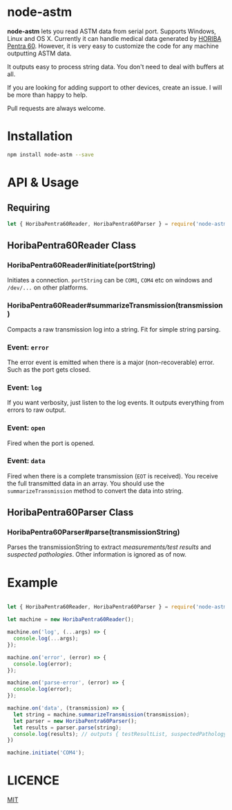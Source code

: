 # node-astm

**node-astm** lets you read ASTM data from serial port. Supports Windows, Linux and OS X. Currently it can handle medical data generated by [HORIBA Pentra 60](http://www.horiba.com/medical/products/hematology/abx-pentra-60/). However, it is very easy to customize the code for any machine outputting ASTM data.

It outputs easy to process string data. You don't need to deal with buffers at all.

If you are looking for adding support to other devices, create an issue. I will be more than happy to help.

Pull requests are always welcome.

# Installation

```bash
npm install node-astm --save
```

# API & Usage

## Requiring
```js
let { HoribaPentra60Reader, HoribaPentra60Parser } = require('node-astm');
```

## HoribaPentra60Reader Class

### HoribaPentra60Reader#initiate(portString)
Initiates a connection. `portString` can be `COM1`, `COM4` etc on windows and `/dev/...` on other platforms.

### HoribaPentra60Reader#summarizeTransmission(transmission)
Compacts a raw transmission log into a string. Fit for simple string parsing.

### Event: `error`
The error event is emitted when there is a major (non-recoverable) error. Such as the port gets closed.

### Event: `log`
If you want verbosity, just listen to the log events. It outputs everything from errors to raw output.

### Event: `open`
Fired when the port is opened.

### Event: `data`
Fired when there is a complete transmission (`EOT` is received). You receive the full transmitted data in an array. You should use the `summarizeTransmission` method to convert the data into string.

## HoribaPentra60Parser Class

### HoribaPentra60Parser#parse(transmissionString)
Parses the transmissionString to extract *measurements/test results* and *suspected pathologies*. Other information is ignored as of now.

# Example

```js

let { HoribaPentra60Reader, HoribaPentra60Parser } = require('node-astm');

let machine = new HoribaPentra60Reader();

machine.on('log', (...args) => {
  console.log(...args);
});

machine.on('error', (error) => {
  console.log(error);
});

machine.on('parse-error', (error) => {
  console.log(error);
});

machine.on('data', (transmission) => {
  let string = machine.summarizeTransmission(transmission);
  let parser = new HoribaPentra60Parser();
  let results = parser.parse(string);
  console.log(results); // outputs { testResultList, suspectedPathologyList }
})

machine.initiate('COM4');
```

# LICENCE

[MIT](LICENSE)